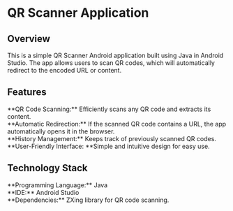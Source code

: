 <h1>QR Scanner Application</h1>

<h2>Overview</h2>
This is a simple QR Scanner Android application built using Java in Android Studio. The app allows users to scan QR codes, which will automatically redirect to the encoded URL or content.

<h2>Features</h2>
**QR Code Scanning:** Efficiently scans any QR code and extracts its content.<br>
**Automatic Redirection:** If the scanned QR code contains a URL, the app automatically opens it in the browser.<br>
**History Management:**  Keeps track of previously scanned QR codes.<br>
**User-Friendly Interface: **Simple and intuitive design for easy use.<br>

<h2>Technology Stack</h2>
**Programming Language:** Java<br>
**IDE:** Android Studio<br>
**Dependencies:** ZXing library for QR code scanning.<br>
